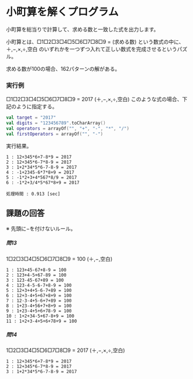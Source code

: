 # 小町算を解くプログラム

小町算を総当りで計算して、求める数と一致した式を出力します。

小町算とは、□1□2□3□4□5□6□7□8□9 = (求める数) という数式の中に、 ＋,−,×,÷,空白 のいずれかを一つずつ入れて正しい数式を完成させるというパズル。

求める数が100の場合、162パターンの解がある。

### 実行例
□1□2□3□4□5□6□7□8□9 = 2017 (＋,−,×,÷,空白) このような式の場合、下記のように指定する。

```kotlin
val target = "2017"
val digits = "123456789".toCharArray()
val operators = arrayOf("", "+", "-", "*", "/")
val firstOperators = arrayOf("", "-")
```

実行結果。

```text
1 : 12+345*6+7-8*9 = 2017
2 : 12+345*6-7*8-9 = 2017
3 : 1+2*34*5*6-7-8-9 = 2017
4 : -1+2345-6*7*8+9 = 2017
5 : -1*2+3+4*567*8/9 = 2017
6 : -1*2+3/4*5*67*8+9 = 2017

処理時間 : 0.913 [sec]
```

## 課題の回答
※ 先頭に−を付けないルール。

##### 問13
1□2□3□4□5□6□7□8□9 = 100 (＋,−,空白)

```text
1 : 123+45-67+8-9 = 100
2 : 123+4-5+67-89 = 100
3 : 123-45-67+89 = 100
4 : 123-4-5-6-7+8-9 = 100
5 : 12+3+4+5-6-7+89 = 100
6 : 12+3-4+5+67+8+9 = 100
7 : 12-3-4+5-6+7+89 = 100
8 : 1+23-4+56+7+8+9 = 100
9 : 1+23-4+5+6+78-9 = 100
10 : 1+2+34-5+67-8+9 = 100
11 : 1+2+3-4+5+6+78+9 = 100
```

##### 問14
1□2□3□4□5□6□7□8□9 = 2017 (＋,−,×,÷,空白)

```text
1 : 12+345*6+7-8*9 = 2017
2 : 12+345*6-7*8-9 = 2017
3 : 1+2*34*5*6-7-8-9 = 2017
```
